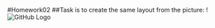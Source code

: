 #Homework02
##Task is to create the same layout from the picture:
!![GitHub Logo](/image_2021_06_30T11_29_26_549Z.png)
